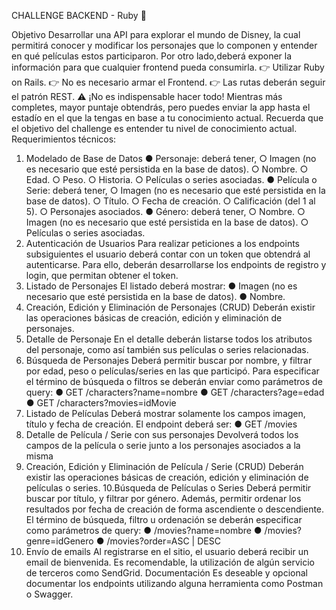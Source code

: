 CHALLENGE BACKEND - Ruby 🚀

Objetivo
Desarrollar una API para explorar el mundo de Disney, la cual permitirá conocer y modificar los
personajes que lo componen y entender en qué películas estos participaron. Por otro lado,deberá exponer la información para que cualquier frontend pueda consumirla.
👉 Utilizar Ruby on Rails.
👉 No es necesario armar el Frontend.
👉 Las rutas deberán seguir el patrón REST.
⚠️ ¡No es indispensable hacer todo!
Mientras más completes, mayor puntaje obtendrás, pero puedes enviar la app hasta el estadío en el que la tengas en base a tu conocimiento actual. Recuerda que el objetivo del challenge es entender tu nivel de conocimiento actual.
Requerimientos técnicos:

1. Modelado de Base de Datos
● Personaje: deberá tener,
○ Imagen (no es necesario que esté persistida en la base de datos).
○ Nombre.
○ Edad.
○ Peso.
○ Historia.
○ Películas o series asociadas.
● Película o Serie: deberá tener,
○ Imagen (no es necesario que esté persistida en la base de datos).
○ Título.
○ Fecha de creación.
○ Calificación (del 1 al 5).
○ Personajes asociados.
● Género: deberá tener,
○ Nombre.
○ Imagen (no es necesario que esté persistida en la base de datos).
○ Películas o series asociadas.
2. Autenticación de Usuarios
Para realizar peticiones a los endpoints subsiguientes el usuario deberá contar con un token que
obtendrá al autenticarse. Para ello, deberán desarrollarse los endpoints de registro y login, que
permitan obtener el token.
3. Listado de Personajes
El listado deberá mostrar:
● Imagen (no es necesario que esté persistida en la base de datos).
● Nombre.
4. Creación, Edición y Eliminación de Personajes (CRUD)
Deberán existir las operaciones básicas de creación, edición y eliminación de personajes.
5. Detalle de Personaje
En el detalle deberán listarse todos los atributos del personaje, como así también sus películas o
series relacionadas.
6. Búsqueda de Personajes
Deberá permitir buscar por nombre, y filtrar por edad, peso o películas/series en las que participó.
Para especificar el término de búsqueda o filtros se deberán enviar como parámetros de query:
● GET /characters?name=nombre
● GET /characters?age=edad
● GET /characters?movies=idMovie
7. Listado de Películas
Deberá mostrar solamente los campos imagen, título y fecha de creación.
El endpoint deberá ser:
● GET /movies
8. Detalle de Película / Serie con sus personajes
Devolverá todos los campos de la película o serie junto a los personajes asociados a la misma
9. Creación, Edición y Eliminación de Película / Serie (CRUD)
Deberán existir las operaciones básicas de creación, edición y eliminación de películas o series.
10.Búsqueda de Películas o Series
Deberá permitir buscar por título, y filtrar por género. Además, permitir ordenar los resultados por fecha de creación de forma ascendiente o descendiente.
El término de búsqueda, filtro u ordenación se deberán especificar como parámetros de query:
● /movies?name=nombre
● /movies?genre=idGenero
● /movies?order=ASC | DESC
11. Envío de emails
Al registrarse en el sitio, el usuario deberá recibir un email de bienvenida. Es recomendable, la utilización de algún servicio de terceros como SendGrid.
Documentación
Es deseable y opcional documentar los endpoints utilizando alguna herramienta como Postman o Swagger.
